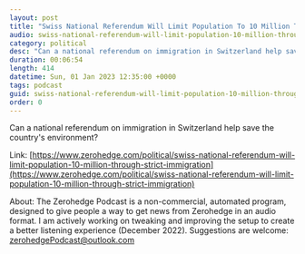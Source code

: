 ```yaml
---
layout: post
title: "Swiss National Referendum Will Limit Population To 10 Million Through Strict Immigration Control, To Save Environment"
audio: swiss-national-referendum-will-limit-population-10-million-through-strict-immigration-0
category: political
desc: "Can a national referendum on immigration in Switzerland help save the country's environment?"
duration: 00:06:54
length: 414
datetime: Sun, 01 Jan 2023 12:35:00 +0000
tags: podcast
guid: swiss-national-referendum-will-limit-population-10-million-through-strict-immigration-0
order: 0
---
```

Can a national referendum on immigration in Switzerland help save the country's environment?

Link: [https://www.zerohedge.com/political/swiss-national-referendum-will-limit-population-10-million-through-strict-immigration](https://www.zerohedge.com/political/swiss-national-referendum-will-limit-population-10-million-through-strict-immigration)

About: The Zerohedge Podcast is a non-commercial, automated program, designed to give people a way to get news from Zerohedge in an audio format.  I am actively working on tweaking and improving the setup to create a better listening experience (December 2022).  Suggestions are welcome: [zerohedgePodcast@outlook.com](mailto:zerohedgePodcast@outlook.com)